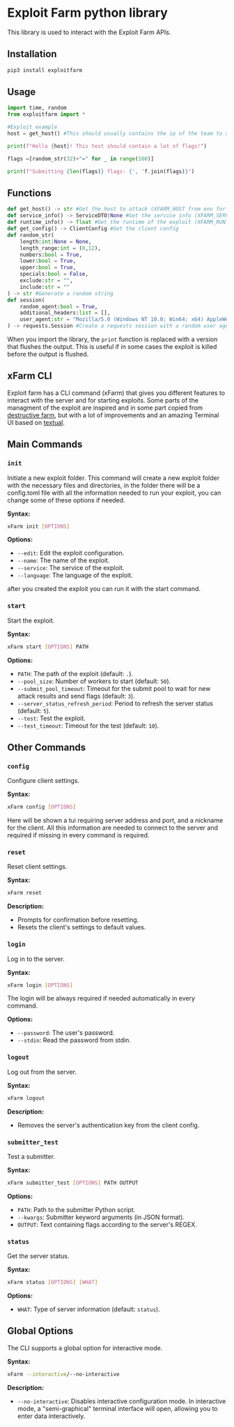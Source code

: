 # Exploit Farm python library

This library is used to interact with the Exploit Farm APIs.

## Installation

```bash
pip3 install exploitfarm
```

## Usage

```python
import time, random
from exploitfarm import *

#Exploit example
host = get_host() #This should usually contains the ip of the team to attack

print(f"Hello {host}! This text should contain a lot of flags!")

flags =[random_str(32)+"=" for _ in range(100)]

print(f"Submitting {len(flags)} flags: {', 'f.join(flags)}")
```

## Functions

```python
def get_host() -> str #Get the host to attack (XFARM_HOST from env for non python exploits)
def service_info() -> ServiceDTO|None #Get the service info (XFARM_SERVICE from env for non python exploits json encoded)
def runtime_info() -> float #Get the runtime of the exploit (XFARM_RUNTIME from env for non python exploits)
def get_config() -> ClientConfig #Get the client config
def random_str(
    length:int|None = None,
    length_range:int = (8,12),
    numbers:bool = True,
    lower:bool = True,
    upper:bool = True,
    specials:bool = False,
    exclude:str = "",
    include:str = ""
) -> str #Generate a random string
def session(
    random_agent:bool = True,
    additional_headers:list = [],
    user_agent:str = "Mozilla/5.0 (Windows NT 10.0; Win64; x64) AppleWebKit/537.36 (KHTML, like Gecko) Chrome/123.0.0.0 Safari/537.3",
) -> requests.Session #Create a requests session with a random user agent
```

When you import the library, the `print` function is replaced with a version that flushes the output. This is useful if in some cases the exploit is killed before the output is flushed.

## xFarm CLI

Exploit farm has a CLI command (xFarm) that gives you different features to interact with the server and for starting exploits.
Some parts of the managment of the exploit are inspired and in some part copied from [destructive farm](https://github.com/DestructiveVoice/DestructiveFarm), but with a lot of improvements and an amazing Terminal UI based on [textual](https://textual.textualize.io/).

## Main Commands


### `init`

Initiate a new exploit folder.
This command will create a new exploit folder with the necessary files and directories, in the folder there will be a config.toml file with all the information needed to run your exploit, you can change some of these options if needed.

**Syntax:**
```bash
xFarm init [OPTIONS]
```

**Options:**
- `--edit`: Edit the exploit configuration.
- `--name`: The name of the exploit.
- `--service`: The service of the exploit.
- `--language`: The language of the exploit.

after you created the exploit you can run it with the start command.

### `start`

Start the exploit.

**Syntax:**
```bash
xFarm start [OPTIONS] PATH
```

**Options:**
- `PATH`: The path of the exploit (default: `.`).
- `--pool_size`: Number of workers to start (default: `50`).
- `--submit_pool_timeout`: Timeout for the submit pool to wait for new attack results and send flags (default: `3`).
- `--server_status_refresh_period`: Period to refresh the server status (default: `5`).
- `--test`: Test the exploit.
- `--test_timeout`: Timeout for the test (default: `10`).


## Other Commands

### `config`

Configure client settings.

**Syntax:**
```bash
xFarm config [OPTIONS]
```

Here will be shown a tui requiring server address and port, and a nickname for the client. All this information are needed to connect to the server and required if missing in every command is required.

### `reset`

Reset client settings.

**Syntax:**
```bash
xFarm reset
```

**Description:**
- Prompts for confirmation before resetting.
- Resets the client's settings to default values.

### `login`

Log in to the server.

**Syntax:**
```bash
xFarm login [OPTIONS]
```

The login will be always required if needed automatically in every command.

**Options:**
- `--password`: The user's password.
- `--stdin`: Read the password from stdin.

### `logout`

Log out from the server.

**Syntax:**
```bash
xFarm logout
```

**Description:**
- Removes the server's authentication key from the client config.

### `submitter_test`

Test a submitter.

**Syntax:**
```bash
xFarm submitter_test [OPTIONS] PATH OUTPUT
```

**Options:**
- `PATH`: Path to the submitter Python script.
- `--kwargs`: Submitter keyword arguments (in JSON format).
- `OUTPUT`: Text containing flags according to the server's REGEX.

### `status`

Get the server status.

**Syntax:**
```bash
xFarm status [OPTIONS] [WHAT]
```

**Options:**
- `WHAT`: Type of server information (default: `status`).

## Global Options

The CLI supports a global option for interactive mode.

**Syntax:**
```bash
xFarm --interactive/--no-interactive
```

**Description:**
- `--no-interactive`: Disables interactive configuration mode.
In interactive mode, a "semi-graphical" terminal interface will open, allowing you to enter data interactively.
